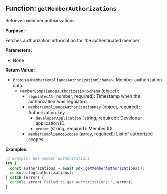 ## Function: `getMemberAuthorizations`

Retrieves member authorizations.

**Purpose:**

Fetches authorization information for the authenticated member.

**Parameters:**

- None

**Return Value:**

- `Promise<MemberComplianceAuthorizationSchema>`: Member authorization data.
  - `MemberComplianceAuthorizationSchema` (object):
    - `regulatedAt` (number, required): Timestamp when the authorization was regulated.
    - `memberComplianceAuthorizationKey` (object, required): Authorization key.
      - `developerApplication` (string, required): Developer application ID.
      - `member` (string, required): Member ID.
    - `memberComplianceScopes` (array<string>, required): List of authorized scopes.

**Examples:**

```typescript
// Example: Get member authorizations
try {
  const authorizations = await sdk.getMemberAuthorizations();
  console.log(authorizations);
} catch (error) {
  console.error('Failed to get authorizations:', error);
}
```
